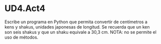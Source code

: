# UD4.Act4
Escribe un programa en Python que permita convertir de centímetros a kens y shakus, unidades japonesas de longitud. Se recuerda que un ken son seis shakus y que un shaku equivale a 30,3 cm. NOTA: no se permite el uso de métodos.
